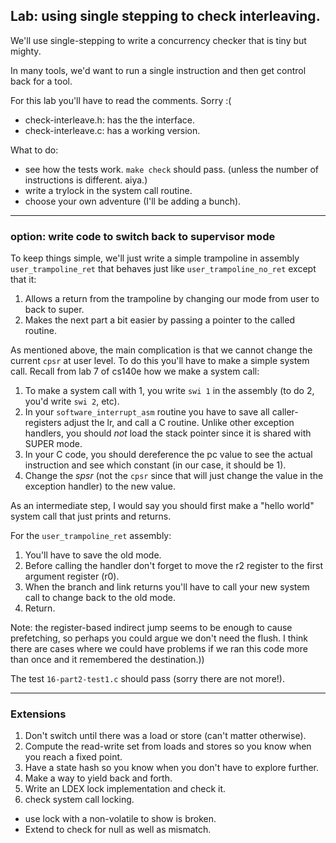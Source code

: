 ## Lab: using single stepping to check interleaving.

We'll use single-stepping to write a concurrency checker that is tiny
but mighty.

In many tools, we'd want to run a single instruction and then get control
back for a tool.

For this lab you'll have to read the comments. Sorry :( 
  - check-interleave.h: has the the interface.
  - check-interleave.c: has a working version.

What to do:
  - see how the tests work.  `make check` should pass.  (unless the
    number of instructions is different. aiya.)
  - write a trylock in the system call routine.
  - choose your own adventure (I'll be adding a bunch).

-----------------------------------------------------------------------------

### option: write code to switch back to supervisor mode

To keep things simple, we'll just write a simple trampoline in assembly 
`user_trampoline_ret` that behaves just like `user_trampoline_no_ret` except
that it:
   1. Allows a return from the trampoline by changing our mode from user
      to back to super.  
   2. Makes the next part a bit easier by passing a pointer to the
      called routine.

As mentioned above, the main complication is that we cannot change the 
current `cpsr` at user level.  To do this you'll have to make a simple
system call.  Recall from lab 7 of cs140e how we make a system call:
   1. To make a system call with 1, you write `swi 1` in the assembly
      (to do 2, you'd write `swi 2`, etc).
   2. In your `software_interrupt_asm` routine you have to save all caller-registers
      adjust the lr, and call a C routine.  Unlike other exception handlers,
      you should *not* load the stack pointer since it is shared with SUPER mode.
   3. In your C code, you should dereference the pc value to see the actual
      instruction and see which constant (in our case, it should be 1).
   4. Change the *spsr* (not the `cpsr` since that will just change the 
      value in the exception handler) to the new value.

As an intermediate step, I would say you should first make a "hello world"
system call that just prints and returns.

For the `user_trampoline_ret` assembly:
   1. You'll have to save the old mode.
   2. Before calling the handler don't forget to move the r2 register to the 
      first argument register (r0).
   3. When the branch and link returns you'll have to call your new system
      call to change back to the old mode.
   4. Return.

Note: the register-based indirect jump seems to be enough to cause
prefetching, so perhaps you could argue we don't need the flush.  I think
there are cases where we could have problems if we ran this code more
than once and it remembered the destination.))

The test `16-part2-test1.c` should pass (sorry there are not more!).

-----------------------------------------------------------------------------
### Extensions
  1. Don't switch until there was a load or store (can't matter otherwise).
  2. Compute the read-write set from loads and stores so you know when 
     you reach a fixed point.
  3. Have a state hash so you know when you don't have to explore further.
  4. Make a way to yield back and forth.
  5. Write an LDEX lock implementation and check it.
  6. check system call locking.

- use lock with a non-volatile to show is broken.
- Extend to check for null as well as mismatch.
